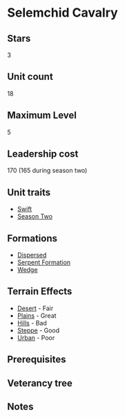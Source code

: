 # Selemchid Cavalry

## Stars
3

## Unit count
18

## Maximum Level
5

## Leadership cost
170 (165 during season two)

## Unit traits
* [Swift](../../unit-traits/swift.md)
* [Season Two](../../unit-traits/season-two.md)

## Formations
* [Dispersed](../../formations/dispersed.md)
* [Serpent Formation](../../formations/serpent-formation.md)
* [Wedge](../../formations/wedge.md)

## Terrain Effects
* [Desert](../../terrain-effects/desert) - Fair
* [Plains](../../terrain-effects/plains) - Great
* [Hills](../../terrain-effects/hills) - Bad
* [Steppe](../../terrain-effects/steppe) - Good
* [Urban](../../terrain-effects/urban) - Poor

## Prerequisites

## Veterancy tree

## Notes
